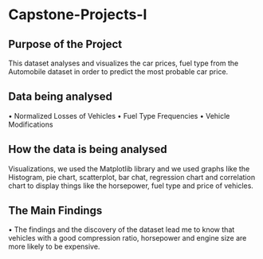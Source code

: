 # Capstone-Projects-I

## Purpose of the Project
This dataset analyses and visualizes the car prices, fuel type from 
the Automobile dataset in order to predict the most probable car price.

## Data being analysed
•	Normalized Losses of Vehicles
•	Fuel Type Frequencies
•	Vehicle Modifications

## How the data is being analysed
Visualizations, we used the Matplotlib library and we used graphs like the Histogram, pie chart, scatterplot, bar chat, regression chart and correlation 
chart to display things like the horsepower, fuel type and price of vehicles. 

## The Main Findings 
•	The findings and the discovery of the dataset lead me to know that vehicles with a good compression
ratio, horsepower and engine size are more likely to be expensive.
